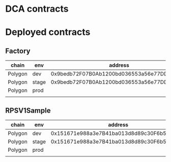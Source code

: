 # DCA contracts

# Deployed contracts

## Factory

| chain   | env   | address                                    |
| ------- | ----- | ------------------------------------------ |
| Polygon | dev   | 0x9bedb72F07B0Ab1200bd036553a56e77DD241037 |
| Polygon | stage | 0x9bedb72F07B0Ab1200bd036553a56e77DD241037 |
| Polygon | prod  |                                            |
|         |

## RPSV1Sample

| chain   | env   | address                                    |
| ------- | ----- | ------------------------------------------ |
| Polygon | dev   | 0x151671e988a3e7B41ba013d8d89c30F6b53de929 |
| Polygon | stage | 0x151671e988a3e7B41ba013d8d89c30F6b53de929 |
| Polygon | prod  |                                            |
|         |

